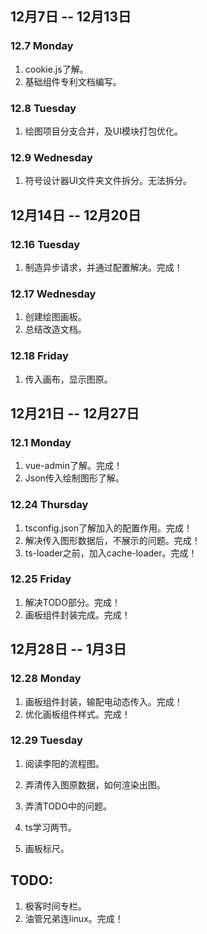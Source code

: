 ## 12月7日 -- 12月13日

### 12.7 Monday
1. cookie.js了解。
2. 基础组件专利文档编写。 

### 12.8 Tuesday
1. 绘图项目分支合并，及UI模块打包优化。

### 12.9 Wednesday
1. 符号设计器UI文件夹文件拆分。无法拆分。

## 12月14日 -- 12月20日

### 12.16 Tuesday
1. 制造异步请求，并通过配置解决。完成！

### 12.17 Wednesday
1. 创建绘图画板。
2. 总结改造文档。

### 12.18 Friday
1. 传入画布，显示图原。

## 12月21日 -- 12月27日

### 12.1 Monday
1. vue-admin了解。完成！
2. Json传入绘制图形了解。

### 12.24 Thursday
1. tsconfig.json了解加入的配置作用。完成！
2. 解决传入图形数据后，不展示的问题。完成！
3. ts-loader之前，加入cache-loader。完成！

### 12.25 Friday
1. 解决TODO部分。完成！
2. 画板组件封装完成。完成！

## 12月28日 -- 1月3日

### 12.28 Monday
1. 画板组件封装，输配电动态传入。完成！
2. 优化画板组件样式。完成！

### 12.29 Tuesday
1. 阅读李阳的流程图。
2. 弄清传入图原数据，如何渲染出图。
3. 弄清TODO中的问题。
4. ts学习两节。


1. 画板标尺。
## TODO:
1. 极客时间专栏。
2. 油管兄弟连linux。完成！

